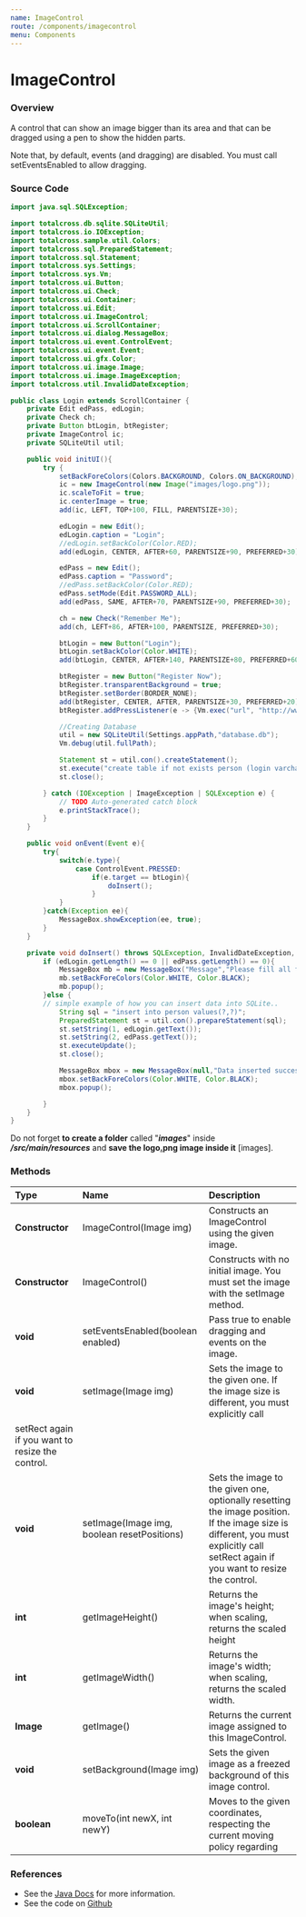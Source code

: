 ```yaml
---
name: ImageControl
route: /components/imagecontrol
menu: Components
---
```


# ImageControl

### Overview

A control that can show an image bigger than its area and that can be dragged using a pen to show the hidden parts.

Note that, by default, events \(and dragging\) are disabled. You must call setEventsEnabled to allow dragging.

### Source Code

<!-- {% code title="Login TCSample" %} -->

```java
import java.sql.SQLException;

import totalcross.db.sqlite.SQLiteUtil;
import totalcross.io.IOException;
import totalcross.sample.util.Colors;
import totalcross.sql.PreparedStatement;
import totalcross.sql.Statement;
import totalcross.sys.Settings;
import totalcross.sys.Vm;
import totalcross.ui.Button;
import totalcross.ui.Check;
import totalcross.ui.Container;
import totalcross.ui.Edit;
import totalcross.ui.ImageControl;
import totalcross.ui.ScrollContainer;
import totalcross.ui.dialog.MessageBox;
import totalcross.ui.event.ControlEvent;
import totalcross.ui.event.Event;
import totalcross.ui.gfx.Color;
import totalcross.ui.image.Image;
import totalcross.ui.image.ImageException;
import totalcross.util.InvalidDateException;

public class Login extends ScrollContainer {
	private Edit edPass, edLogin;
	private Check ch;
	private Button btLogin, btRegister;
	private ImageControl ic;
    private SQLiteUtil util;

	public void initUI(){
		try {
			setBackForeColors(Colors.BACKGROUND, Colors.ON_BACKGROUND);
			ic = new ImageControl(new Image("images/logo.png"));
			ic.scaleToFit = true;
			ic.centerImage = true;
			add(ic, LEFT, TOP+100, FILL, PARENTSIZE+30);

			edLogin = new Edit();
			edLogin.caption = "Login";
			//edLogin.setBackColor(Color.RED);
			add(edLogin, CENTER, AFTER+60, PARENTSIZE+90, PREFERRED+30);

			edPass = new Edit();
			edPass.caption = "Password";
			//edPass.setBackColor(Color.RED);
			edPass.setMode(Edit.PASSWORD_ALL);
			add(edPass, SAME, AFTER+70, PARENTSIZE+90, PREFERRED+30);

			ch = new Check("Remember Me");
			add(ch, LEFT+86, AFTER+100, PARENTSIZE, PREFERRED+30);

			btLogin = new Button("Login");
			btLogin.setBackColor(Color.WHITE);
			add(btLogin, CENTER, AFTER+140, PARENTSIZE+80, PREFERRED+60);

			btRegister = new Button("Register Now");
			btRegister.transparentBackground = true;
			btRegister.setBorder(BORDER_NONE);
			add(btRegister, CENTER, AFTER, PARENTSIZE+30, PREFERRED+20);
			btRegister.addPressListener(e -> {Vm.exec("url", "http://www.totalcross.com", 0, true);});

			//Creating Database
			util = new SQLiteUtil(Settings.appPath,"database.db");
	        Vm.debug(util.fullPath);

	        Statement st = util.con().createStatement();
			st.execute("create table if not exists person (login varchar(20), password varchar(20))");
			st.close();

		} catch (IOException | ImageException | SQLException e) {
			// TODO Auto-generated catch block
			e.printStackTrace();
		}
	}

	public void onEvent(Event e){
		try{
			switch(e.type){
				case ControlEvent.PRESSED:
					if(e.target == btLogin){
						doInsert();
					}
			}
		}catch(Exception ee){
			MessageBox.showException(ee, true);
		}
	}

	private void doInsert() throws SQLException, InvalidDateException, ImageException {
		if (edLogin.getLength() == 0 || edPass.getLength() == 0){
			MessageBox mb = new MessageBox("Message","Please fill all fields!",new String[]{"Close"});
			mb.setBackForeColors(Color.WHITE, Color.BLACK);
			mb.popup();
		}else {
		// simple example of how you can insert data into SQLite..
			String sql = "insert into person values(?,?)";
			PreparedStatement st = util.con().prepareStatement(sql);
			st.setString(1, edLogin.getText());
			st.setString(2, edPass.getText());
			st.executeUpdate();
			st.close();

			MessageBox mbox = new MessageBox(null,"Data inserted successfully!");
			mbox.setBackForeColors(Color.WHITE, Color.BLACK);
			mbox.popup();

		}
	}
}

```

<!-- {% endcode %} -->

<!-- {% hint style="warning" %} -->

Do not forget **to create a folder** called "_**images**_" inside _**/src/main/resources**_ and **save the logo**[**.**](https://github.com/TotalCross/TCSample/blob/master/src/main/resources/images/alligator.gif)**png image inside it** \[images\].

<!-- {% endhint %} -->

### Methods

| Type                                             | Name                                          | Description                                                                                                                                                                         |
| :----------------------------------------------- | :-------------------------------------------- | :---------------------------------------------------------------------------------------------------------------------------------------------------------------------------------- |
| **Constructor**                                  | ImageControl\(Image img\)                     | Constructs an ImageControl using the given image.                                                                                                                                   |
| **Constructor**                                  | ImageControl\(\)                              | Constructs with no initial image. You must set the image with the setImage method.                                                                                                  |
| **void**                                         | setEventsEnabled\(boolean enabled\)           | Pass true to enable dragging and events on the image.                                                                                                                               |
| **void**                                         | setImage\(Image img\)                         | Sets the image to the given one. If the image size is different, you must explicitly call                                                                                           |
| setRect again if you want to resize the control. |
| **void**                                         | setImage\(Image img, boolean resetPositions\) | Sets the image to the given one, optionally resetting the image position. If the image size is different, you must explicitly call setRect again if you want to resize the control. |
| **int**                                          | getImageHeight\(\)                            | Returns the image's height; when scaling, returns the scaled height                                                                                                                 |
| **int**                                          | getImageWidth\(\)                             | Returns the image's width; when scaling, returns the scaled width.                                                                                                                  |
| **Image**                                        | getImage\(\)                                  | Returns the current image assigned to this ImageControl.                                                                                                                            |
| **void**                                         | setBackground\(Image img\)                    | Sets the given image as a freezed background of this image control.                                                                                                                 |
| **boolean**                                      | moveTo\(int newX, int newY\)                  | Moves to the given coordinates, respecting the current moving policy regarding                                                                                                      |

### References

- See the [Java Docs](https://rs.totalcross.com/doc/totalcross/ui/ImageControl.html) for more information.
- See the code on [Github](https://github.com/TotalCross/TCSample/blob/master/src/main/java/totalcross/sample/components/ui/Login.java)
